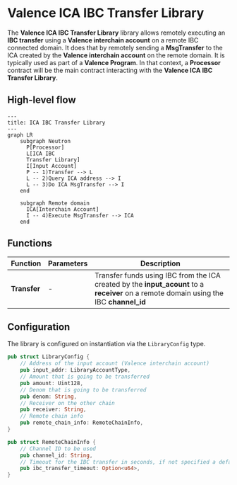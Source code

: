 # Valence ICA IBC Transfer Library

The **Valence ICA IBC Transfer Library** library allows remotely executing an **IBC transfer** using a **Valence interchain account** on a remote IBC connected domain. It does that by remotely sending a **MsgTransfer** to the ICA created by the **Valence interchain account** on the remote domain. It is typically used as part of a **Valence Program**. In that context, a **Processor** contract will be the main contract interacting with the **Valence ICA IBC Transfer Library**.

## High-level flow

```mermaid
---
title: ICA IBC Transfer Library
---
graph LR
    subgraph Neutron
      P[Processor]
      L[ICA IBC
      Transfer Library]
      I[Input Account]
      P -- 1)Transfer --> L
      L -- 2)Query ICA address --> I
      L -- 3)Do ICA MsgTransfer --> I
    end

    subgraph Remote domain
      ICA[Interchain Account]
      I -- 4)Execute MsgTransfer --> ICA
    end
```

## Functions

| Function     | Parameters | Description                                                                                                                             |
| ------------ | ---------- | --------------------------------------------------------------------------------------------------------------------------------------- |
| **Transfer** | -          | Transfer funds using IBC from the ICA created by the **input_acount** to a **receiver** on a remote domain using the IBC **channel_id** |

## Configuration

The library is configured on instantiation via the `LibraryConfig` type.

```rust
pub struct LibraryConfig {
    // Address of the input account (Valence interchain account)
    pub input_addr: LibraryAccountType,
    // Amount that is going to be transferred
    pub amount: Uint128,
    // Denom that is going to be transferred
    pub denom: String,
    // Receiver on the other chain
    pub receiver: String,
    // Remote chain info
    pub remote_chain_info: RemoteChainInfo,
}

pub struct RemoteChainInfo {
    // Channel ID to be used
    pub channel_id: String,
    // Timeout for the IBC transfer in seconds, if not specified a default 600 seconds will be used will be used
    pub ibc_transfer_timeout: Option<u64>,
}
```
